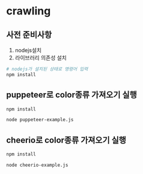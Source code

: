 # crawling

## 사전 준비사항
1. nodejs설치
2. 라이브러리 의존성 설치
```bash
# nodejs가 설치된 상태로 명령어 입력
npm install
```


## puppeteer로 color종류 가져오기 실행
```bash
npm install

node puppeteer-example.js
```

## cheerio로 color종류 가져오기 실행
```bash
npm install

node cheerio-example.js
```
